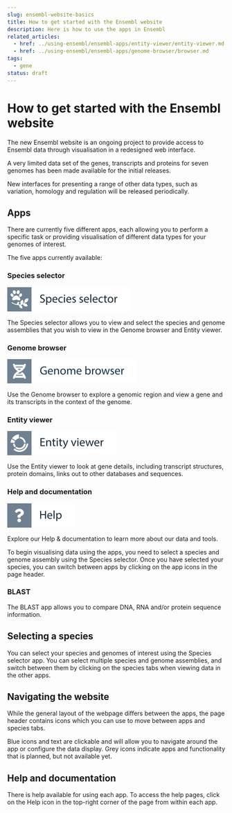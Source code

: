 ```yaml
---
slug: ensembl-website-basics
title: How to get started with the Ensembl website
description: Here is how to use the apps in Ensembl
related_articles:
  - href: ../using-ensembl/ensembl-apps/entity-viewer/entity-viewer.md
  - href: ../using-ensembl/ensembl-apps/genome-browser/browser.md
tags:
  - gene
status: draft
---
```


# How to get started with the Ensembl website

The new Ensembl website is an ongoing project to provide access to Ensembl data through visualisation in a redesigned web interface. 

A very limited data set of the genes, transcripts and proteins for seven genomes has been made available for the initial releases. 

New interfaces for presenting a range of other data types, such as variation, homology and regulation will be released periodically.

## Apps

There are currently five different apps, each allowing you to perform a specific task or providing visualisation of different data types for your genomes of interest. 

The five apps currently available:

### Species selector

![](../../img/id-species-selector.svg)

The Species selector allows you to view and select the species and genome assemblies that you wish to view in the Genome browser and Entity viewer.

### Genome browser

![](../../img/id-genome-browser.svg)

Use the Genome browser to explore a genomic region and view a gene and its transcripts in the context of the genome.

### Entity viewer

![](../../img/id-entity-viewer.svg)

Use the Entity viewer to look at gene details, including transcript structures, protein domains, links out to other databases and sequences.

### Help and documentation 

![](../../img/id-help.svg)

Explore our Help & documentation to learn more about our data and tools.

To begin visualising data using the apps, you need to select a species and genome assembly using the Species selector. Once you have selected your species, you can switch between apps by clicking on the app icons in the page header.

### BLAST

The BLAST app allows you to compare DNA, RNA and/or protein sequence information.

## Selecting a species

You can select your species and genomes of interest using the Species selector app. You can select multiple species and genome assemblies, and switch between them by clicking on the species tabs when viewing data in the other apps.

## Navigating the website

While the general layout of the webpage differs between the apps, the page header contains icons which you can use to move between apps and species tabs.
 
Blue icons and text are clickable and will allow you to navigate around the app or configure the data display. Grey icons indicate apps and functionality that is planned, but not available yet.
 
## Help and documentation
There is help available for using each app. To access the help pages, click on the Help icon in the top-right corner of the page from within each app. 
